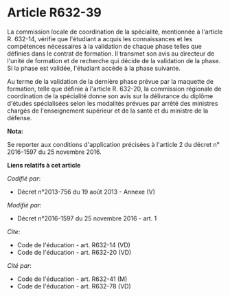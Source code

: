 # Article R632-39

La commission locale de coordination de la spécialité, mentionnée à l'article R. 632-14, vérifie que l'étudiant a acquis les
connaissances et les compétences nécessaires à la validation de chaque phase telles que définies dans le contrat de
formation. Il transmet son avis au directeur de l'unité de formation et de recherche qui décide de la validation de la phase.
Si la phase est validée, l'étudiant accède à la phase suivante. 

Au terme de la validation de la dernière phase prévue par la maquette de formation, telle que définie à l'article R. 632-20,
la commission régionale de coordination de la spécialité donne son avis sur la délivrance du diplôme d'études spécialisées
selon les modalités prévues par arrêté des ministres chargés de l'enseignement supérieur et de la santé et du ministre de la
défense.

**Nota:**

Se reporter aux conditions d'application précisées à l'article 2 du décret n° 2016-1597 du 25 novembre 2016.

**Liens relatifs à cet article**

_Codifié par_:

  - Décret n°2013-756 du 19 août 2013 -  Annexe (V)

_Modifié par_:

  - Décret n°2016-1597 du 25 novembre 2016 - art. 1

_Cite_:

  - Code de l'éducation - art. R632-14 (VD)
  - Code de l'éducation - art. R632-20 (VD)

_Cité par_:

  - Code de l'éducation - art. R632-41 (M)
  - Code de l'éducation - art. R632-78 (VD)
